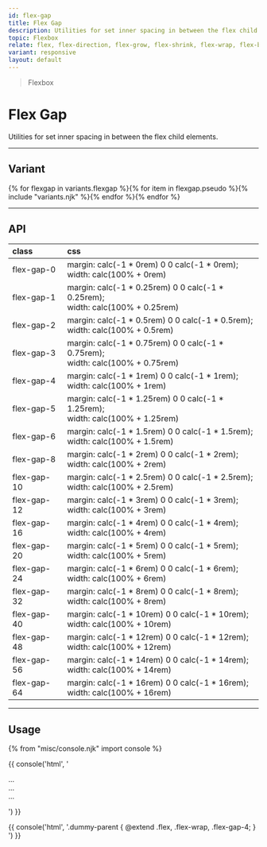 ```yaml
---
id: flex-gap
title: Flex Gap
description: Utilities for set inner spacing in between the flex child elements.
topic: Flexbox
relate: flex, flex-direction, flex-grow, flex-shrink, flex-wrap, flex-basis, align-content, align-items, align-self, justify-content
variant: responsive
layout: default
---
```


> Flexbox

# Flex Gap

Utilities for set inner spacing in between the flex child elements.

---

## Variant

<div class="flex flex-gap-2 flex-wrap justify-start items-center">{% for flexgap in variants.flexgap %}{% for item in flexgap.pseudo %}{% include "variants.njk" %}{% endfor %}{% endfor %}</div>

---

## API

| <span class="padding-x-3 padding-y-1 text-white bg-shade-granite-5 font-semibold curve-border-md">class</span> | <span class="padding-x-3 padding-y-1 text-white bg-shade-granite-5 font-semibold curve-border-md">css</span> |
|:--|:--|
| flex-gap-0 | margin: calc(-1 * 0rem) 0 0 calc(-1 * 0rem); <br> width: calc(100% + 0rem) |
| flex-gap-1 | margin: calc(-1 * 0.25rem) 0 0 calc(-1 * 0.25rem); <br> width: calc(100% + 0.25rem) |
| flex-gap-2 | margin: calc(-1 * 0.5rem) 0 0 calc(-1 * 0.5rem); <br> width: calc(100% + 0.5rem) |
| flex-gap-3 | margin: calc(-1 * 0.75rem) 0 0 calc(-1 * 0.75rem); <br> width: calc(100% + 0.75rem) |
| flex-gap-4 | margin: calc(-1 * 1rem) 0 0 calc(-1 * 1rem); <br> width: calc(100% + 1rem) |
| flex-gap-5 | margin: calc(-1 * 1.25rem) 0 0 calc(-1 * 1.25rem); <br> width: calc(100% + 1.25rem) |
| flex-gap-6 | margin: calc(-1 * 1.5rem) 0 0 calc(-1 * 1.5rem); <br> width: calc(100% + 1.5rem) |
| flex-gap-8 | margin: calc(-1 * 2rem) 0 0 calc(-1 * 2rem); <br> width: calc(100% + 2rem) |
| flex-gap-10 | margin: calc(-1 * 2.5rem) 0 0 calc(-1 * 2.5rem); <br> width: calc(100% + 2.5rem) |
| flex-gap-12 | margin: calc(-1 * 3rem) 0 0 calc(-1 * 3rem); <br> width: calc(100% + 3rem) |
| flex-gap-16 | margin: calc(-1 * 4rem) 0 0 calc(-1 * 4rem); <br> width: calc(100% + 4rem) |
| flex-gap-20 | margin: calc(-1 * 5rem) 0 0 calc(-1 * 5rem); <br> width: calc(100% + 5rem) |
| flex-gap-24 | margin: calc(-1 * 6rem) 0 0 calc(-1 * 6rem); <br> width: calc(100% + 6rem) |
| flex-gap-32 | margin: calc(-1 * 8rem) 0 0 calc(-1 * 8rem); <br> width: calc(100% + 8rem) |
| flex-gap-40 | margin: calc(-1 * 10rem) 0 0 calc(-1 * 10rem); <br> width: calc(100% + 10rem) |
| flex-gap-48 | margin: calc(-1 * 12rem) 0 0 calc(-1 * 12rem); <br> width: calc(100% + 12rem) |
| flex-gap-56 | margin: calc(-1 * 14rem) 0 0 calc(-1 * 14rem); <br> width: calc(100% + 14rem) |
| flex-gap-64 | margin: calc(-1 * 16rem) 0 0 calc(-1 * 16rem); <br> width: calc(100% + 16rem) |

---

## Usage

{% from "misc/console.njk" import console %}

<div class="padding-4 margin-y-4 margin-x-auto flex justify-center items-center">
  <div class="max-width-sm (expand)width-20 (expand)height-20 (expand)bg-tint-granite-2 flex flex-wrap flex-gap-4">
    <div></div>
    <div class="bg-tint-granite-5"></div>
    <div></div>
    <div class="bg-tint-granite-5"></div>
    <div></div>
    <div class="bg-tint-granite-5"></div>
    <div></div>
    <div class="bg-tint-granite-5"></div>
  </div>
</div>

{{ console('html',
'<div class="flex flex-wrap flex-gap-4">
    <div> ... </div>
    <div> ... </div>
    <div> ... </div>
  </div>
') }}

{{ console('html',
'.dummy-parent {
    @extend
      .flex,
      .flex-wrap,
      .flex-gap-4;
}
') }}

